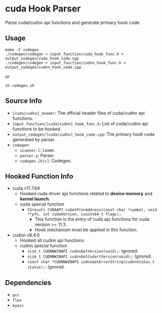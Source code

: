# cuda Hook Parser
Parse cuda/cudnn api functions and generate primary hook code.

## Usage
```bash=
make -C codegen
./codegen/codegen < input_function/cuda_hook_func.h > output_codegen/cuda_hook_code.cpp
./codegen/codegen < input_function/cudnn_hook_func.h > output_codegen/cudnn_hook_code.cpp
```
or
```bash=
sh codegen.sh
```

## Source Info
- `[cuda|cudnn]_header`: The official header files of cuda/cudnn api functions.
- `input_function/[cuda|cudnn]_hook_func.h`: List of cuda/cudnn api functions to be hooked.
- `output_codegen/[cuda|cudnn]_hook_code.cpp`: The primary hook code generated by parser.
- `codegen`:
    - `scanner.l`: Lexer.
    - `parser.y`: Parser.
    - `codegen.[h|c]`: Codegen.

## Hooked Function Info
- cuda v11.7.64
    - Hooked cuda driver api functions related to **device memory** and **kernel launch**.
    - cuda special function
        - `CUresult CUDAAPI cuGetProcAddress(const char *symbol, void **pfn, int cudaVersion, cuuint64_t flags);`
            - This function is the entry of cuda api functions for cuda version >= 11.3.
            - Hook mechanism must be applied in this function.
- cudnn v8.4.0
    - Hooked all cudnn api functions.
    - cudnn special function
        - `size_t CUDNNWINAPI cudnnGetVersion(void);`: Ignored.
        - `size_t CUDNNWINAPI cudnnGetCudartVersion(void);`: Ignored.
        - `const char *CUDNNWINAPI cudnnGetErrorString(cudnnStatus_t status);`: Ignored.

## Dependencies
- `gcc`
- `flex`
- `byacc`
